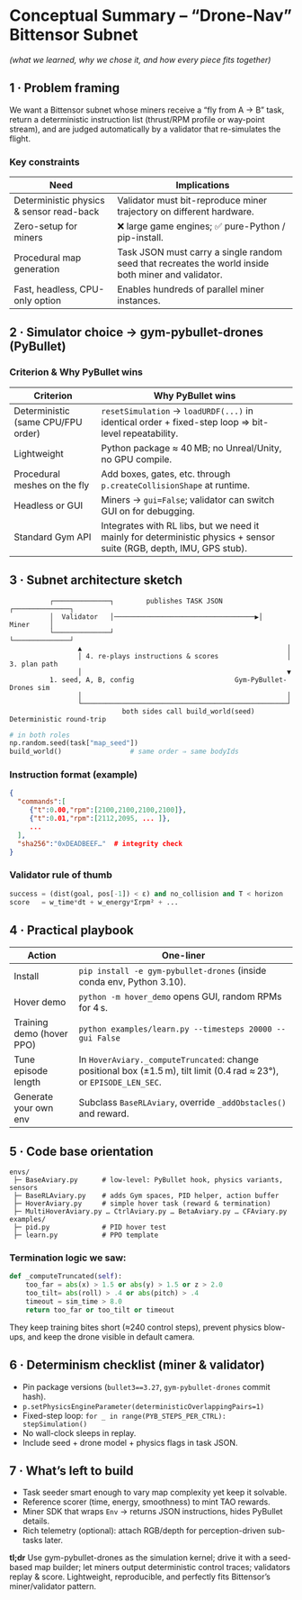 # Conceptual Summary – “Drone-Nav” Bittensor Subnet
*(what we learned, why we chose it, and how every piece fits together)*

## 1 · Problem framing
We want a Bittensor subnet whose miners receive a “fly from A → B” task, return a deterministic instruction list (thrust/RPM profile or way-point stream), and are judged automatically by a validator that re-simulates the flight.

### Key constraints

| Need                                   | Implications                                                               |
|----------------------------------------|-----------------------------------------------------------------------------|
| Deterministic physics & sensor read-back | Validator must bit-reproduce miner trajectory on different hardware.       |
| Zero-setup for miners                  | ❌ large game engines; ✅ pure-Python / pip-install.                       |
| Procedural map generation              | Task JSON must carry a single random seed that recreates the world inside both miner and validator. |
| Fast, headless, CPU-only option        | Enables hundreds of parallel miner instances.                               |

## 2 · Simulator choice → gym-pybullet-drones (PyBullet)

### Criterion & Why PyBullet wins

| Criterion                           | Why PyBullet wins                                                                                         |
|-------------------------------------|-----------------------------------------------------------------------------------------------------------|
| Deterministic (same CPU/FPU order)  | `resetSimulation` → `loadURDF(...)` in identical order + fixed-step loop ⇒ bit-level repeatability.       |
| Lightweight                         | Python package ≈ 40 MB; no Unreal/Unity, no GPU compile.                                                  |
| Procedural meshes on the fly        | Add boxes, gates, etc. through `p.createCollisionShape` at runtime.                                       |
| Headless or GUI                     | Miners → `gui=False`; validator can switch GUI on for debugging.                                          |
| Standard Gym API                    | Integrates with RL libs, but we need it mainly for deterministic physics + sensor suite (RGB, depth, IMU, GPS stub). |

## 3 · Subnet architecture sketch

```text
          ┌──────────────┐        publishes TASK JSON        ┌──────────────┐
          │  Validator   │───────────────────────────────────▶│    Miner     │
          └──────────────┘                                   └──────────────┘
                 ▲                                                   │
                 │ 4. re-plays instructions & scores                 │ 3. plan path
                 │                                                   ▼
          1. seed, A, B, config                         Gym-PyBullet-Drones sim
                 │                                                   │
                 └───────────────────────────────────────────────────┘
                            both sides call build_world(seed)
Deterministic round-trip
```

```python
# in both roles
np.random.seed(task["map_seed"])
build_world()                 # same order ⇒ same bodyIds
```

### Instruction format (example)

```json
{
  "commands":[
     {"t":0.00,"rpm":[2100,2100,2100,2100]},
     {"t":0.01,"rpm":[2112,2095, ... ]},
     ...
  ],
  "sha256":"0xDEADBEEF…"  # integrity check
}
```

### Validator rule of thumb

```python
success = (dist(goal, pos[-1]) < ε) and no_collision and T < horizon
score   = w_time*dt + w_energy*Σrpm² + ...
```

## 4 · Practical playbook

| Action                         | One-liner                                                                                       |
|--------------------------------|-------------------------------------------------------------------------------------------------|
| Install                        | `pip install -e gym-pybullet-drones` (inside conda env, Python 3.10).                            |
| Hover demo                     | `python -m hover_demo` opens GUI, random RPMs for 4 s.                                           |
| Training demo (hover PPO)      | `python examples/learn.py --timesteps 20000 --gui False`                                        |
| Tune episode length            | In `HoverAviary._computeTruncated`: change positional box (±1.5 m), tilt limit (0.4 rad ≈ 23°), or `EPISODE_LEN_SEC`. |
| Generate your own env          | Subclass `BaseRLAviary`, override `_addObstacles()` and reward.                                 |

## 5 · Code base orientation

```text
envs/
 ├─ BaseAviary.py      # low-level: PyBullet hook, physics variants, sensors
 ├─ BaseRLAviary.py    # adds Gym spaces, PID helper, action buffer
 ├─ HoverAviary.py     # simple hover task (reward & termination)
 ├─ MultiHoverAviary.py … CtrlAviary.py … BetaAviary.py … CFAviary.py
examples/
 ├─ pid.py             # PID hover test
 ├─ learn.py           # PPO template
```

### Termination logic we saw:

```python
def _computeTruncated(self):
    too_far = abs(x) > 1.5 or abs(y) > 1.5 or z > 2.0
    too_tilt= abs(roll) > .4 or abs(pitch) > .4
    timeout = sim_time > 8.0
    return too_far or too_tilt or timeout
```

They keep training bites short (≈240 control steps), prevent physics blow-ups, and keep the drone visible in default camera.

## 6 · Determinism checklist (miner & validator)

- Pin package versions (`bullet3==3.27`, `gym-pybullet-drones` commit hash).
- `p.setPhysicsEngineParameter(deterministicOverlappingPairs=1)`
- Fixed-step loop: `for _ in range(PYB_STEPS_PER_CTRL): stepSimulation()`
- No wall-clock sleeps in replay.
- Include seed + drone model + physics flags in task JSON.

## 7 · What’s left to build

- Task seeder smart enough to vary map complexity yet keep it solvable.
- Reference scorer (time, energy, smoothness) to mint TAO rewards.
- Miner SDK that wraps `Env` → returns JSON instructions, hides PyBullet details.
- Rich telemetry (optional): attach RGB/depth for perception-driven sub-tasks later.

**tl;dr**
Use gym-pybullet-drones as the simulation kernel; drive it with a seed-based map builder; let miners output deterministic control traces; validators replay & score. Lightweight, reproducible, and perfectly fits Bittensor’s miner/validator pattern.
